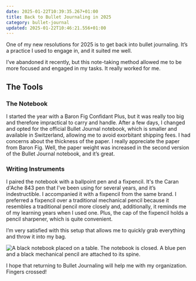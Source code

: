 ```yaml
---
date: 2025-01-22T10:39:35.267+01:00
title: Back to Bullet Journaling in 2025
category: bullet-journal
updated: 2025-01-22T10:46:21.556+01:00
---
```


One of my new resolutions for 2025 is to get back into bullet journaling. It’s a practice I used to engage in, and it suited me well.

I’ve abandoned it recently, but this note-taking method allowed me to be more focused and engaged in my tasks. It really worked for me.

## The Tools

### The Notebook

I started the year with a Baron Fig Confidant Plus, but it was really too big and therefore impractical to carry and handle. After a few days, I changed and opted for the official Bullet Journal notebook, which is smaller and available in Switzerland, allowing me to avoid exorbitant shipping fees. I had concerns about the thickness of the paper. I really appreciate the paper from Baron Fig. Well, the paper weight was increased in the second version of the Bullet Journal notebook, and it’s great.

### Writing Instruments

I paired the notebook with a ballpoint pen and a fixpencil.
It's the Caran d'Ache 843 pen that I've been using for several years, and it’s indestructible. I accompanied it with a fixpencil from the same brand. I preferred a fixpencil over a traditional mechanical pencil because it resembles a traditional pencil more closely and, additionally, it reminds me of my learning years when I used one. Plus, the cap of the fixpencil holds a pencil sharpener, which is quite convenient.

I’m very satisfied with this setup that allows me to quickly grab everything and throw it into my bag.

![A black notebook placed on a table. The notebook is closed. A blue pen and a black mechanical pencil are attached to its spine.](https://alienlebarge.ch/media/photos/2025/01/22/img-6503.jpg)

I hope that returning to Bullet Journaling will help me with my organization. Fingers crossed!


